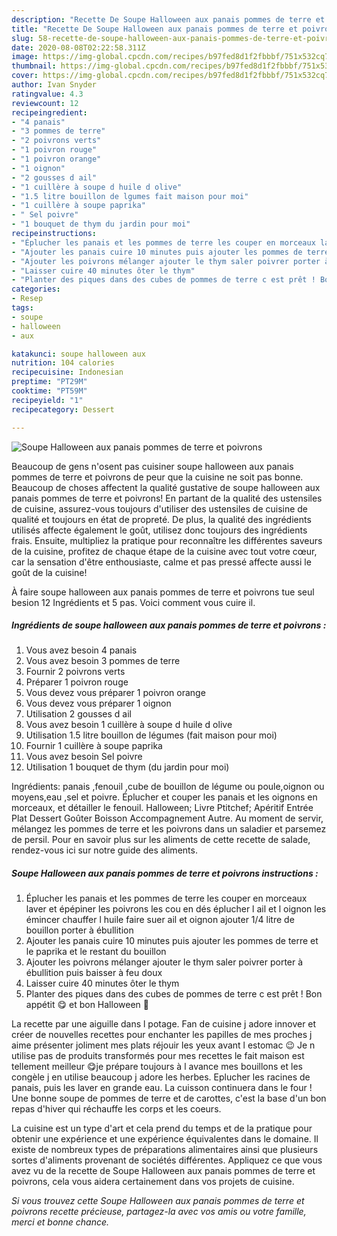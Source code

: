 ```yaml
---
description: "Recette De Soupe Halloween aux panais pommes de terre et poivrons"
title: "Recette De Soupe Halloween aux panais pommes de terre et poivrons"
slug: 58-recette-de-soupe-halloween-aux-panais-pommes-de-terre-et-poivrons
date: 2020-08-08T02:22:58.311Z
image: https://img-global.cpcdn.com/recipes/b97fed8d1f2fbbbf/751x532cq70/soupe-halloween-aux-panais-pommes-de-terre-et-poivrons-photo-principale-de-la-recette.jpg
thumbnail: https://img-global.cpcdn.com/recipes/b97fed8d1f2fbbbf/751x532cq70/soupe-halloween-aux-panais-pommes-de-terre-et-poivrons-photo-principale-de-la-recette.jpg
cover: https://img-global.cpcdn.com/recipes/b97fed8d1f2fbbbf/751x532cq70/soupe-halloween-aux-panais-pommes-de-terre-et-poivrons-photo-principale-de-la-recette.jpg
author: Ivan Snyder
ratingvalue: 4.3
reviewcount: 12
recipeingredient:
- "4 panais"
- "3 pommes de terre"
- "2 poivrons verts"
- "1 poivron rouge"
- "1 poivron orange"
- "1 oignon"
- "2 gousses d ail"
- "1 cuillère à soupe d huile d olive"
- "1.5 litre bouillon de lgumes fait maison pour moi"
- "1 cuillère à soupe paprika"
- " Sel poivre"
- "1 bouquet de thym du jardin pour moi"
recipeinstructions:
- "Éplucher les panais et les pommes de terre les couper en morceaux laver et épépiner les poivrons les cou en dés éplucher l ail et l oignon les émincer chauffer l huile faire suer ail et oignon ajouter 1/4 litre de bouillon porter à ébullition"
- "Ajouter les panais cuire 10 minutes puis ajouter les pommes de terre et le paprika et le restant du bouillon"
- "Ajouter les poivrons mélanger ajouter le thym saler poivrer porter à ébullition puis baisser à feu doux"
- "Laisser cuire 40 minutes ôter le thym"
- "Planter des piques dans des cubes de pommes de terre c est prêt ! Bon appétit 😋 et bon Halloween 🎃"
categories:
- Resep
tags:
- soupe
- halloween
- aux

katakunci: soupe halloween aux 
nutrition: 104 calories
recipecuisine: Indonesian
preptime: "PT29M"
cooktime: "PT59M"
recipeyield: "1"
recipecategory: Dessert

---
```



![Soupe Halloween aux panais pommes de terre et poivrons](https://img-global.cpcdn.com/recipes/b97fed8d1f2fbbbf/751x532cq70/soupe-halloween-aux-panais-pommes-de-terre-et-poivrons-photo-principale-de-la-recette.jpg)

Beaucoup de gens n'osent pas cuisiner soupe halloween aux panais pommes de terre et poivrons de peur que la cuisine ne soit pas bonne. Beaucoup de choses affectent la qualité gustative de soupe halloween aux panais pommes de terre et poivrons! En partant de la qualité des ustensiles de cuisine, assurez-vous toujours d'utiliser des ustensiles de cuisine de qualité et toujours en état de propreté. De plus, la qualité des ingrédients utilisés affecte également le goût, utilisez donc toujours des ingrédients frais. Ensuite, multipliez la pratique pour reconnaître les différentes saveurs de la cuisine, profitez de chaque étape de la cuisine avec tout votre cœur, car la sensation d'être enthousiaste, calme et pas pressé affecte aussi le goût de la cuisine!

<!--inarticleads1-->

À faire soupe halloween aux panais pommes de terre et poivrons tue seul besion 12 Ingrédients et 5 pas. Voici comment vous cuire il.

##### Ingrédients de soupe halloween aux panais pommes de terre et poivrons :

1. Vous avez besoin 4 panais
1. Vous avez besoin 3 pommes de terre
1. Fournir 2 poivrons verts
1. Préparer 1 poivron rouge
1. Vous devez vous préparer 1 poivron orange
1. Vous devez vous préparer 1 oignon
1. Utilisation 2 gousses d ail
1. Vous avez besoin 1 cuillère à soupe d huile d olive
1. Utilisation 1.5 litre bouillon de légumes (fait maison pour moi)
1. Fournir 1 cuillère à soupe paprika
1. Vous avez besoin  Sel poivre
1. Utilisation 1 bouquet de thym (du jardin pour moi)


Ingrédients: panais ,fenouil ,cube de bouillon de légume ou poule,oignon ou moyens,eau ,sel et poivre. Éplucher et couper les panais et les oignons en morceaux, et détailler le fenouil. Halloween; Livre Ptitchef; Apéritif Entrée Plat Dessert Goûter Boisson Accompagnement Autre. Au moment de servir, mélangez les pommes de terre et les poivrons dans un saladier et parsemez de persil. Pour en savoir plus sur les aliments de cette recette de salade, rendez-vous ici sur notre guide des aliments. 

<!--inarticleads2-->

##### Soupe Halloween aux panais pommes de terre et poivrons instructions :

1. Éplucher les panais et les pommes de terre les couper en morceaux laver et épépiner les poivrons les cou en dés éplucher l ail et l oignon les émincer chauffer l huile faire suer ail et oignon ajouter 1/4 litre de bouillon porter à ébullition
1. Ajouter les panais cuire 10 minutes puis ajouter les pommes de terre et le paprika et le restant du bouillon
1. Ajouter les poivrons mélanger ajouter le thym saler poivrer porter à ébullition puis baisser à feu doux
1. Laisser cuire 40 minutes ôter le thym
1. Planter des piques dans des cubes de pommes de terre c est prêt ! Bon appétit 😋 et bon Halloween 🎃


La recette par une aiguille dans l potage. Fan de cuisine j adore innover et créer de nouvelles recettes pour enchanter les papilles de mes proches j aime présenter joliment mes plats réjouir les yeux avant l estomac 😉 Je n utilise pas de produits transformés pour mes recettes le fait maison est tellement meilleur 😋je prépare toujours à l avance mes bouillons et les congèle j en utilise beaucoup j adore les herbes. Eplucher les racines de panais, puis les laver en grande eau. La cuisson continuera dans le four ! Une bonne soupe de pommes de terre et de carottes, c&#39;est la base d&#39;un bon repas d&#39;hiver qui réchauffe les corps et les coeurs. 

<!--inarticleads1-->

<p>
La cuisine est un type d'art et cela prend du temps et de la pratique pour obtenir une expérience et une expérience équivalentes dans le domaine. Il existe de nombreux types de préparations alimentaires ainsi que plusieurs sortes d'aliments provenant de sociétés différentes. Appliquez ce que vous avez vu de la recette de Soupe Halloween aux panais pommes de terre et poivrons, cela vous aidera certainement dans vos projets de cuisine.
</p>

<p>
<i>Si vous trouvez cette Soupe Halloween aux panais pommes de terre et poivrons recette précieuse, partagez-la avec vos amis ou votre famille, merci et bonne chance.</i>
</p>
